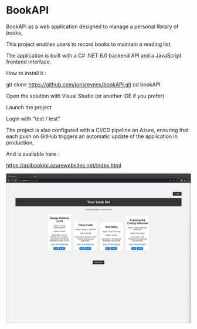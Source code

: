# BookAPI

BookAPI as a web application designed to manage a personal library of books. 

This project enables users to record books to maintain a reading list. 

The application is built with a C# .NET 6.0 backend API and a JavaScript frontend interface.

How to install it : 

git clone https://github.com/jorisreynes/bookAPI.git
cd bookAPI

Open the solution with Visual Studio (or another IDE if you prefer)

Launch the project

Login with "test / test"

The project is also configured with a CI/CD pipeline on Azure, ensuring that each push on GitHub triggers an automatic update of the application in production,

And is available here : 

https://apibookipi.azurewebsites.net/index.html

![Screenshot of bookAPI](Screenshot.jpg)

